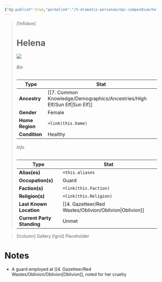 ```yaml
---
{"dg-publish":true,"permalink":"/5-dramatis-personae/npc-compendium/helena/","noteIcon":""}
---
```



> [!infobox]
> # Helena
> ![](https://i.imgur.com/qeAX2ML.jpeg)
> ###### Bio
> Type |  Stat |
> ---|---|
> **Ancestry** | [[7. Common Knowledge/Demographics/Ancestries/High Elf/Sun Elf\|Sun Elf]] |
> **Gender** | Female |
> **Home Region** | `=link(this.home)` |
> **Condition** | Healthy |
> ###### Info
> Type |  Stat |
> ---|---|
> **Alias(es)** | `=this.aliases` |
> **Occupation(s)** | Guard |
> **Faction(s)** | `=link(this.Faction)` |
> **Religion(s)** | `=link(this.Religion)` |
> **Last Known Location** | [[4. Gazetteer/Red Wastes/Oblivion/Oblivion\|Oblivion]] |
> **Current Party Standing** | Unmet |

> [!column] Gallery 
> [!grid] 
> Placeholder

# Notes

- A guard employed at [[4. Gazetteer/Red Wastes/Oblivion/Oblivion\|Oblivion]], noted for her cruelty 

